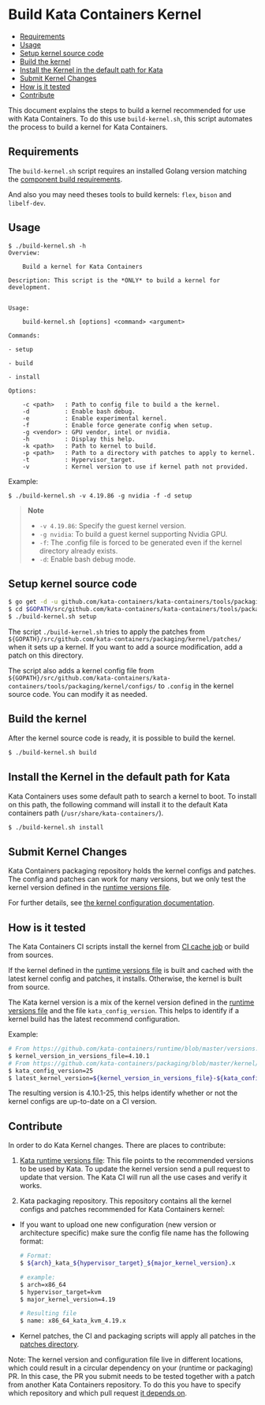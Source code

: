 # Build Kata Containers Kernel

* [Requirements](#requirements)
* [Usage](#usage)
* [Setup kernel source code](#setup-kernel-source-code)
* [Build the kernel](#build-the-kernel)
* [Install the Kernel in the default path for Kata](#install-the-kernel-in-the-default-path-for-kata)
* [Submit Kernel Changes](#submit-kernel-changes)
* [How is it tested](#how-is-it-tested)
* [Contribute](#contribute)

This document explains the steps to build a kernel recommended for use with
Kata Containers. To do this use `build-kernel.sh`, this script
automates the process to build a kernel for Kata Containers.

## Requirements

The `build-kernel.sh` script requires an installed Golang version matching the
[component build requirements](https://github.com/kata-containers/documentation/blob/master/Developer-Guide.md#requirements-to-build-individual-components).

And also you may need theses tools to build kernels: `flex`, `bison` and `libelf-dev`.

## Usage

```
$ ./build-kernel.sh -h
Overview:

	Build a kernel for Kata Containers

Description: This script is the *ONLY* to build a kernel for development.


Usage:

	build-kernel.sh [options] <command> <argument>

Commands:

- setup

- build

- install

Options:

	-c <path>   : Path to config file to build a the kernel.
	-d          : Enable bash debug.
	-e          : Enable experimental kernel.
	-f          : Enable force generate config when setup.
	-g <vendor> : GPU vendor, intel or nvidia.
	-h          : Display this help.
	-k <path>   : Path to kernel to build.
	-p <path>   : Path to a directory with patches to apply to kernel.
	-t          : Hypervisor_target.
	-v          : Kernel version to use if kernel path not provided.
```

Example:
```
$ ./build-kernel.sh -v 4.19.86 -g nvidia -f -d setup
```
> **Note**
> - `-v 4.19.86`: Specify the guest kernel version.
> - `-g nvidia`: To build a guest kernel supporting Nvidia GPU.
> - `-f`: The .config file is forced to be generated even if the kernel directory already exists.
> - `-d`: Enable bash debug mode.


## Setup kernel source code

```bash
$ go get -d -u github.com/kata-containers/kata-containers/tools/packaging
$ cd $GOPATH/src/github.com/kata-containers/kata-containers/tools/packaging/kernel
$ ./build-kernel.sh setup
```

The script `./build-kernel.sh` tries to apply the patches from
`${GOPATH}/src/github.com/kata-containers/packaging/kernel/patches/` when it
sets up a kernel. If you want to add a source modification, add a patch on this
directory.

The script also adds a kernel config file from
`${GOPATH}/src/github.com/kata-containers/kata-containers/tools/packaging/kernel/configs/` to `.config`
in the kernel source code. You can modify it as needed.

## Build the kernel

After the kernel source code is ready, it is possible to build the kernel.

```bash
$ ./build-kernel.sh build
```

## Install the Kernel in the default path for Kata

Kata Containers uses some default path to search a kernel to boot. To install
on this path, the following command will install it to the default Kata
containers path (`/usr/share/kata-containers/`).

```bash
$ ./build-kernel.sh install
```

## Submit Kernel Changes

Kata Containers packaging repository holds the kernel configs and patches. The
config and patches can work for many versions, but we only test the
kernel version defined in the [runtime versions file][runtime-versions-file].

For further details, see [the kernel configuration documentation](configs).

## How is it tested

The Kata Containers CI scripts install the kernel from [CI cache
job][cache-job] or build from sources.

If the kernel defined in the [runtime versions file][runtime-versions-file] is
built and cached with the latest kernel config and patches, it installs.
Otherwise, the kernel is built from source.

The Kata kernel version is a mix of the kernel version defined in the [runtime
versions file][runtime-versions-file] and the file `kata_config_version`. This
helps to identify if a kernel build has the latest recommend
configuration.

Example:

```bash
# From https://github.com/kata-containers/runtime/blob/master/versions.yaml
$ kernel_version_in_versions_file=4.10.1
# From https://github.com/kata-containers/packaging/blob/master/kernel/kata_config_version
$ kata_config_version=25
$ latest_kernel_version=${kernel_version_in_versions_file}-${kata_config_version}
```

The resulting version is 4.10.1-25, this helps identify whether or not the kernel
configs are up-to-date on a CI version.

## Contribute

In order to do Kata Kernel changes. There are places to contribute:

1. [Kata runtime versions file][runtime-versions-file]: This file points to the
   recommended versions to be used by Kata. To update the kernel version send a
   pull request to update that version. The Kata CI will run all the use cases
   and verify it works.

1. Kata packaging repository. This repository contains all the kernel configs
   and patches recommended for Kata Containers kernel:

- If you want to upload one new configuration (new version or architecture
  specific) make sure the config file name has the following format:

  ```bash
  # Format:
  $ ${arch}_kata_${hypervisor_target}_${major_kernel_version}.x

  # example:
  $ arch=x86_64
  $ hypervisor_target=kvm
  $ major_kernel_version=4.19

  # Resulting file
  $ name: x86_64_kata_kvm_4.19.x
  ```

- Kernel patches, the CI and packaging scripts will apply all patches in the
  [patches directory][patches-dir].

Note: The kernel version and configuration file live in different locations,
which could result in a circular dependency on your (runtime or packaging) PR.
In this case, the PR you submit needs to be tested together with a patch from
another Kata Containers repository. To do this you have to specify which
repository and which pull request [it depends on][depends-on-docs].

[runtime-versions-file]: https://github.com/kata-containers/runtime/blob/master/versions.yaml
[patches-dir]: https://github.com/kata-containers/packaging/tree/master/kernel/patches
[depends-on-docs]: https://github.com/kata-containers/tests/blob/master/README.md#breaking-compatibility
[cache-job]: http://jenkins.katacontainers.io/job/image-nightly-x86_64/
